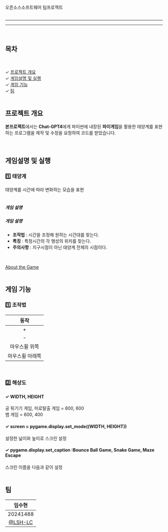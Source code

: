오픈소스소프트웨어 팀프로젝트
<br><br>

* * *

* * *
<br>

## 목차
<br>

✓ [프로젝트 개요](#프로젝트-개요)<br>
✓ [게임설명 및 실행](#게임설명-및-실행)<br>
✓ [게임 기능](#게임-기능)<br>
✓ [팀](#팀)<br>
<br>

## 프로젝트 개요
**본프로젝트**에서는 **Chat-GPT4**에게 파이썬에 내장된 **파이게임**을 활용한 태양계를 표현하는 프로그램을 제작 및 수정을 요청하여 코드를 받았습니다. <br>
<br><br>

## 게임설명 및 실행
### 1️⃣ 태양계
태양계를 시간에 따라 변화하는 모습을 표현
<br><br>


##### 게임 설명

##### 게임 설명
- **조작법** : 시간을 조정해 원하는 시간대를 찾는다.
- **특징** : 특정시간의 각 행성의 위치를 찾는다.
- **주의사항** : 지구시점이 아닌 태양계 전체의 시점이다.
  
<br>

[About the Game](https://github.com/YUM-MING/The-Adventures-Of-The-Seven/blob/main/%EB%AF%B8%EB%A1%9C%20%ED%83%88%EC%B6%9C%20%EA%B2%8C%EC%9E%84.md)
<br><br>

## 게임 기능
### 1️⃣ 조작법

동작|
|:---:|
|+|시간 가속|
|-|시간 감속|
|마우스휠 위쪽|확대|
|마우스휠 아래쪽|축소|

<br>

### 2️⃣ 해상도
#### ✓ WIDTH, HEIGHT
공 튀기기 게임, 미로탈출 게임 = 800, 600<br>
뱀 게임 = 600, 400
#### ✓ screen = pygame.display.set_mode((WIDTH, HEIGHT))
설정한 넓이와 높이로 스크린 설정
#### ✓ pygame.display.set_caption :Bounce Ball Game, Snake Game, Maze Escape
스크린 이름을 다음과 같이 설정
<br><br>

## 팀

|임수현|
|:---:|
|20241488|
|[@LSH-LC](https://github.com/LSH-LC)|

